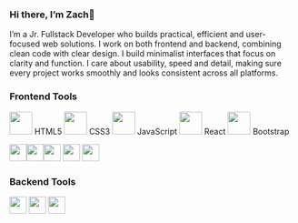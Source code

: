 ### Hi there, I’m **Zach**👋
I’m a Jr. Fullstack Developer who builds practical, efficient and user-focused web solutions. I work on both frontend and backend, combining clean code with clear design. I build minimalist interfaces that focus on clarity and function. I care about usability, speed and detail, making sure every project works smoothly and looks consistent across all platforms.


### Frontend Tools
<p>
  <img src="https://cdn.jsdelivr.net/gh/devicons/devicon/icons/html5/html5-original.svg" height="40"/> HTML5
  <img src="https://cdn.jsdelivr.net/gh/devicons/devicon/icons/css3/css3-original.svg" height="40"/> CSS3
  <img src="https://cdn.jsdelivr.net/gh/devicons/devicon/icons/javascript/javascript-original.svg" height="40"/> JavaScript
  <img src="https://cdn.jsdelivr.net/gh/devicons/devicon/icons/react/react-original.svg" height="40"/> React
  <img src="https://cdn.jsdelivr.net/gh/devicons/devicon/icons/bootstrap/bootstrap-original.svg" height="40"/> Bootstrap
</p>
<img src="https://cdn.jsdelivr.net/gh/devicons/devicon/icons/html5/html5-original.svg" height="30"/><img src="https://cdn.jsdelivr.net/gh/devicons/devicon/icons/css3/css3-original.svg" height="30"/><img src="https://cdn.jsdelivr.net/gh/devicons/devicon/icons/javascript/javascript-original.svg" height="30"/>


<img src="https://cdn.jsdelivr.net/gh/devicons/devicon/icons/react/react-original.svg" height="30"/>
<img src="https://cdn.jsdelivr.net/gh/devicons/devicon/icons/bootstrap/bootstrap-original.svg" height="30"/>


### Backend Tools
<img src="https://cdn.jsdelivr.net/gh/devicons/devicon/icons/php/php-original.svg" height="30"/>
<img src="https://cdn.jsdelivr.net/gh/devicons/devicon/icons/laravel/laravel-original.svg" height="30"/>
<img src="https://cdn.jsdelivr.net/gh/devicons/devicon/icons/mysql/mysql-original.svg" height="30"/>
